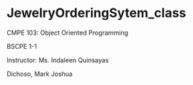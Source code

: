 # JewelryOrderingSytem_class
CMPE 103: Object Oriented Programming

BSCPE 1-1

Instructor: Ms. Indaleen Quinsayas

Dichoso, Mark Joshua
